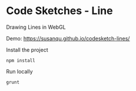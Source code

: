 # Code Sketches - Line
Drawing Lines in WebGL

Demo:
https://susanqu.github.io/codesketch-lines/

Install the project

```npm install```

Run locally

```grunt```
